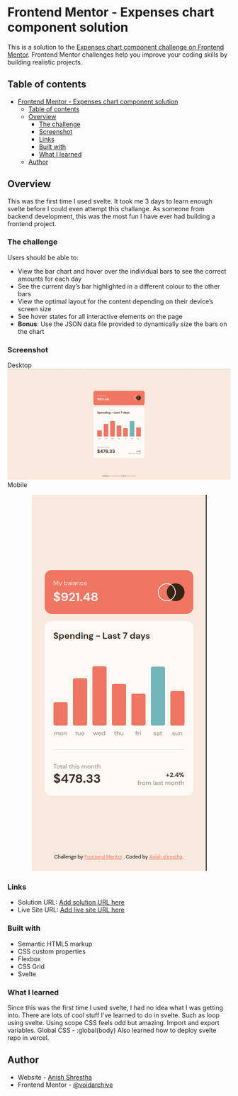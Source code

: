 # Frontend Mentor - Expenses chart component solution

This is a solution to the [Expenses chart component challenge on Frontend Mentor](https://www.frontendmentor.io/challenges/expenses-chart-component-e7yJBUdjwt). Frontend Mentor challenges help you improve your coding skills by building realistic projects.

## Table of contents

- [Frontend Mentor - Expenses chart component solution](#frontend-mentor---expenses-chart-component-solution)
  - [Table of contents](#table-of-contents)
  - [Overview](#overview)
    - [The challenge](#the-challenge)
    - [Screenshot](#screenshot)
    - [Links](#links)
    - [Built with](#built-with)
    - [What I learned](#what-i-learned)
  - [Author](#author)

## Overview

This was the first time I used svelte. It took me 3 days to learn enough svelte before I could even attempt this challange.
As someone from backend development, this was the most fun I have ever had building a frontend project.

### The challenge

Users should be able to:

- View the bar chart and hover over the individual bars to see the correct amounts for each day
- See the current day’s bar highlighted in a different colour to the other bars
- View the optimal layout for the content depending on their device’s screen size
- See hover states for all interactive elements on the page
- **Bonus**: Use the JSON data file provided to dynamically size the bars on the chart

### Screenshot

Desktop
![Desktop](./screenshot/Screenshot%20from%202022-06-04%2020-38-28.png)
Mobile

<p align="center">
  <img src="./screenshot/Screenshot%20from%202022-06-04%2020-39-54.png">
</p>

### Links

- Solution URL: [Add solution URL here](https://github.com/VoidArchive/Frontend-Mentor-Challanges/tree/main/002)
- Live Site URL: [Add live site URL here](https://expense-tracker-seven-gamma.vercel.app/)

### Built with

- Semantic HTML5 markup
- CSS custom properties
- Flexbox
- CSS Grid
- Svelte

### What I learned

Since this was the first time I used svelte, I had no idea what I was getting into. There are lots of cool stuff I've learned to do in svelte.
Such as loop using svelte.
Using scope CSS feels odd but amazing.
Import and export variables.
Global CSS - :global(body)
Also learned how to deploy svelte repo in vercel.

## Author

- Website - [Anish Shrestha](https://www.github.com/Voidarchive)
- Frontend Mentor - [@voidarchive](https://www.frontendmentor.io/profile/VoidArchive)
